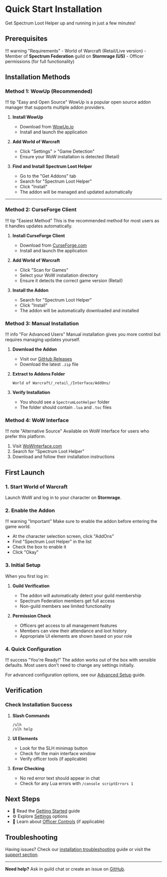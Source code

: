 # Quick Start Installation

Get Spectrum Loot Helper up and running in just a few minutes!

## Prerequisites

!!! warning "Requirements"
    - World of Warcraft (Retail/Live version)
    - Member of **Spectrum Federation** guild on **Stormrage (US)**
    - Officer permissions (for full functionality)

## Installation Methods


### Method 1: WowUp (Recommended)

!!! tip "Easy and Open Source"
    WowUp is a popular open source addon manager that supports multiple addon providers.

1. **Install WowUp**
   - Download from [WowUp.io](https://wowup.io/)
   - Install and launch the application

2. **Add World of Warcraft**
   - Click "Settings" > "Game Detection"
   - Ensure your WoW installation is detected (Retail)

3. **Find and Install Spectrum Loot Helper**
   - Go to the "Get Addons" tab
   - Search for "Spectrum Loot Helper"
   - Click "Install"
   - The addon will be managed and updated automatically

---

### Method 2: CurseForge Client

!!! tip "Easiest Method"
    This is the recommended method for most users as it handles updates automatically.

1. **Install CurseForge Client**
   - Download from [CurseForge.com](https://www.curseforge.com/download)
   - Install and launch the application

2. **Add World of Warcraft**
   - Click "Scan for Games"
   - Select your WoW installation directory
   - Ensure it detects the correct game version (Retail)

3. **Install the Addon**
   - Search for "Spectrum Loot Helper"
   - Click "Install"
   - The addon will be automatically downloaded and installed

### Method 3: Manual Installation

!!! info "For Advanced Users"
    Manual installation gives you more control but requires managing updates yourself.

1. **Download the Addon**
   - Visit our [GitHub Releases](https://github.com/OsulivanAB/SpectrumLootHelper/releases)
   - Download the latest `.zip` file

2. **Extract to Addons Folder**
   ```
   World of Warcraft/_retail_/Interface/AddOns/
   ```
   
3. **Verify Installation**
   - You should see a `SpectrumLootHelper` folder
   - The folder should contain `.lua` and `.toc` files

### Method 4: WoW Interface

!!! note "Alternative Source"
    Available on WoW Interface for users who prefer this platform.

1. Visit [WoWInterface.com](https://www.wowinterface.com/)
2. Search for "Spectrum Loot Helper"
3. Download and follow their installation instructions

## First Launch

### 1. Start World of Warcraft

Launch WoW and log in to your character on **Stormrage**.

### 2. Enable the Addon

!!! warning "Important"
    Make sure to enable the addon before entering the game world.

- At the character selection screen, click "AddOns"
- Find "Spectrum Loot Helper" in the list
- Check the box to enable it
- Click "Okay"

### 3. Initial Setup

When you first log in:

1. **Guild Verification**
   - The addon will automatically detect your guild membership
   - Spectrum Federation members get full access
   - Non-guild members see limited functionality

2. **Permission Check**
   - Officers get access to all management features
   - Members can view their attendance and loot history
   - Appropriate UI elements are shown based on your role

### 4. Quick Configuration

!!! success "You're Ready!"
    The addon works out of the box with sensible defaults. Most users don't need to change any settings initially.

For advanced configuration options, see our [Advanced Setup](advanced-setup.md) guide.

## Verification

### Check Installation Success

1. **Slash Commands**
   ```
   /slh
   /slh help
   ```
   
2. **UI Elements**
   - Look for the SLH minimap button
   - Check for the main interface window
   - Verify officer tools (if applicable)

3. **Error Checking**
   - No red error text should appear in chat
   - Check for any Lua errors with `/console scriptErrors 1`

## Next Steps

- 📖 Read the [Getting Started](../user-guide/getting-started.md) guide
- ⚙️ Explore [Settings](../user-guide/settings.md) options
- 👥 Learn about [Officer Controls](../user-guide/officer-controls.md) (if applicable)

## Troubleshooting

Having issues? Check our [installation troubleshooting](troubleshooting.md) guide or visit the [support section](../support/troubleshooting.md).

---

**Need help?** Ask in guild chat or create an issue on [GitHub](https://github.com/OsulivanAB/SpectrumLootHelper/issues).
